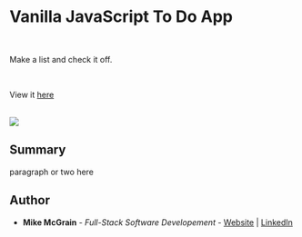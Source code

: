 # Vanilla JavaScript To Do App

<br>

Make a list and check it off.

<br>

View it [here](https://mikemcgrain.github.io/to-do_app/)

<br>

<image src="images/game_play_crop.png">

## Summary

paragraph or two here

## Author

* **Mike McGrain** - *Full-Stack Software Developement* - [Website](https://mikemcgrain.com) | [LinkedIn](https://www.linkedin.com/in/michaelmcgrain)
